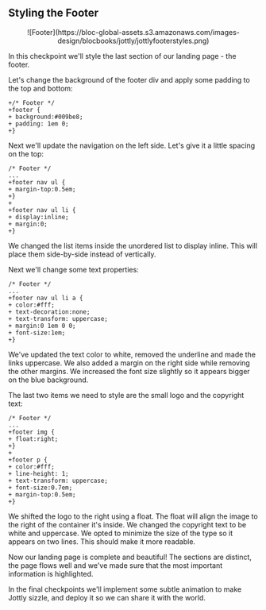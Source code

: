 ## Styling the Footer

<center>![Footer](https://bloc-global-assets.s3.amazonaws.com/images-design/blocbooks/jottly/jottlyfooterstyles.png)</center>

In this checkpoint we'll style the last section of our landing page - the footer.

Let's change the background of the footer div and apply some padding to the top and bottom:

```css(css/skeleton.css)
+/* Footer */
+footer {
+ background:#009be8;
+ padding: 1em 0;
+}
```

Next we'll update the navigation on the left side. Let's give it a little spacing on the top:

```css(css/skeleton.css)
/* Footer */
...
+footer nav ul {
+ margin-top:0.5em;
+}
+
+footer nav ul li {
+ display:inline;
+ margin:0;
+}
```

We changed the list items inside the unordered list to display inline. This will place them side-by-side instead of vertically.

Next we'll change some text properties:

```css(css/skeleton.css)
/* Footer */
...
+footer nav ul li a {
+ color:#fff;
+ text-decoration:none;
+ text-transform: uppercase;
+ margin:0 1em 0 0;
+ font-size:1em;
+}
```

We've updated the text color to white, removed the underline and made the links uppercase. We also added a margin on the right side while removing the other margins. We increased the font size slightly so it appears bigger on the blue background.

The last two items we need to style are the small logo and the copyright text:

```css(css/skeleton.css)
/* Footer */
...
+footer img {
+ float:right;
+}
+
+footer p {
+ color:#fff;
+ line-height: 1;
+ text-transform: uppercase;
+ font-size:0.7em;
+ margin-top:0.5em;
+}
```

We shifted the logo to the right using a float. The float will align the image to the right of the container it's inside. We changed the copyright text to be white and uppercase. We opted to minimize the size of the type so it appears on two lines. This should make it more readable.

Now our landing page is complete and beautiful! The sections are distinct, the page flows well and we've made sure that the most important information is highlighted.

In the final checkpoints we'll implement some subtle animation to make Jottly sizzle, and deploy it so we can share it with the world.
